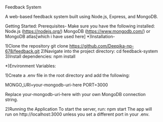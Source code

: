 Feedback System

A web-based feedback system built using Node.js, Express, and MongoDB.

Getting Started:
Prerequisites-
Make sure you have the following installed:
    Node.js (https://nodejs.org/)
    MongoDB (https://www.mongodb.com/)
    or MongoDB atlas[which i have used here]
*)Installation-

1)Clone the repository
  git clone https://github.com/Deepika-np-678/feedback.git
2)Navigate into the project directory:
  cd feedback-system
3)Install dependencies:
  npm install
  
*)Environment Variables:

1)Create a .env file in the root directory and add the following:

  MONGO_URI=your-mongodb-uri-here
  PORT=3000

Replace your-mongodb-uri-here with your own MongoDB connection string.

2)Running the Application
    To start the server, run:
        npm start
The app will run on http://localhost:3000 unless you set a different port in your .env.

